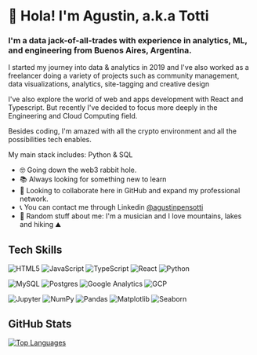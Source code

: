 # 👋 Hola! I'm Agustin, a.k.a Totti

### I'm a data jack-of-all-trades with experience in analytics, ML, and engineering from Buenos Aires, Argentina.

I started my journey into data & analytics in 2019 and I've also worked as a freelancer doing a variety of projects such as community management, data visualizations, analytics, site-tagging and creative design

I've also explore the world of web and apps development with React and Typescript. But recently I've decided to focus more deeply in the Engineering and Cloud Computing field.

Besides coding, I'm amazed with all the crypto environment and all the possibilities tech enables.

My main stack includes: Python & SQL

- 🤓 Going down the web3 rabbit hole.
- 📚 Always looking for something new to learn
- 🤝 Looking to collaborate here in GitHub and expand my professional network.
- 📞 You can contact me through Linkedin [@agustinpensotti](https://www.linkedin.com/in/agust%C3%ADnpensotti/)
- 🎲 Random stuff about me: I'm a musician and I love mountains, lakes and hiking ⛰

## Tech Skills

![HTML5](https://img.shields.io/badge/html5-%23E34F26.svg?style=flat-square&logo=html5&logoColor=white) ![JavaScript](https://img.shields.io/badge/javascript-323330.svg?style=flat-square&logo=javascript&logoColor=F7DF1E) ![TypeScript](https://img.shields.io/badge/typescript-007ACC.svg?style=flat-square&logo=typescript&logoColor=white) ![React](https://img.shields.io/badge/react-20232A.svg?style=flat-square&logo=react&logoColor=61DAFB)  ![Python](https://img.shields.io/badge/python-3670A0?style=flat-square&logo=python&logoColor=ffdd54)

![MySQL](https://img.shields.io/badge/mysql-%2300f.svg?style=flat-square&logo=mysql&logoColor=white) ![Postgres](https://img.shields.io/badge/postgres-316192.svg?style=flat-square&logo=postgresql&logoColor=white) ![Google Analytics](https://img.shields.io/badge/google_analytics-E37400.svg?style=flat-square&logo=google_analytics&logoColor=white)
![GCP](https://img.shields.io/badge/gcp-%234285F4.svg?style=flat-square&logo=google-cloud&logoColor=white) 

![Jupyter](https://img.shields.io/badge/jupyter_notebook-grey.svg?style=flat-square&logo=jupyter&logoColor=orange) ![NumPy](https://img.shields.io/badge/numpy-%23013243.svg?style=flat-square&logo=numpy&logoColor=white) ![Pandas](https://img.shields.io/badge/pandas-%23150458.svg?style=flat-square&logo=pandas&logoColor=white) ![Matplotlib](https://img.shields.io/badge/matplotlib-%23150458.svg?style=flat-square&logo=matplotlib&logoColor=white) ![Seaborn](https://img.shields.io/badge/seaborn-%23150458.svg?style=flat-square&logo=seaborn&logoColor=white)

## GitHub Stats
[![Top Languages](https://github-readme-stats.vercel.app/api/top-langs/?username=tottipensotti&layout=compact)](https://github.com/tottipensotti/github-readme-stats)
